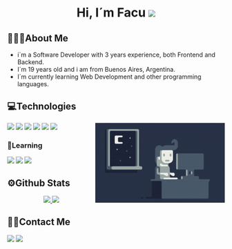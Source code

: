 
<h1 align="center">Hi, I´m Facu <img src="https://raw.githubusercontent.com/iampavangandhi/iampavangandhi/master/gifs/Hi.gif" width="30px"></h1>

## 👨🏻‍💻About Me
- i´m a Software Developer with 3 years experience, both Frontend and Backend.
- I´m 19 years old and i am from Buenos Aires, Argentina.
- I´m currently learning Web Development and other programming languages.

## 💻Technologies
<img alt="Night Coding" src="https://raw.githubusercontent.com/AVS1508/AVS1508/master/assets/Night-Coding.gif" align="right"/>

<span>
  <img src="https://img.shields.io/badge/HTML5-E34F26?style=for-the-badge&logo=html5&logoColor=white">
  <img src="https://img.shields.io/badge/CSS3-1572B6?style=for-the-badge&logo=css3&logoColor=white">
  <img src="https://img.shields.io/badge/JavaScript-F7DF1E?style=for-the-badge&logo=javascript&logoColor=black">
  <img src="https://img.shields.io/badge/mysql-4479A1.svg?style=for-the-badge&logo=mysql&logoColor=white">
  <img src="https://img.shields.io/badge/PHP-777BB4?style=for-the-badge&logo=php&logoColor=white">
  <img src="https://img.shields.io/badge/bash_script-%23121011.svg?style=for-the-badge&logo=gnu-bash&logoColor=white">
</span>

### 🌱Learning
<span>
  <img src="https://img.shields.io/badge/react-%2320232a.svg?style=for-the-badge&logo=react&logoColor=%2361DAFB">
  <img src="https://img.shields.io/badge/node.js-6DA55F?style=for-the-badge&logo=node.js&logoColor=white">
  <img src="https://img.shields.io/badge/express.js-%23404d59.svg?style=for-the-badge&logo=express&logoColor=%2361DAFB">
</span>

## ⚙️Github Stats
<p align="center">
  <a href="https://github.com/sandooo24" target="_blank">
    <img height="180em" src="https://github-readme-stats-eight-theta.vercel.app/api?username=sandooo24&show_icons=true&theme=algolia&include_all_commits=true&count_private=true"/>
    <img height="180em" src="https://github-readme-stats-eight-theta.vercel.app/api/top-langs/?username=sandooo24&layout=compact&langs_count=8&theme=algolia"/>
  </a>
</p>

## 🤝🏻Contact Me
<span>
  <a target="_blank" href="https://www.linkedin.com/in/facuSandoval"><img src="https://img.shields.io/badge/-LinkedIn-0077B5?style=for-the-badge&logo=Linkedin&logoColor=white"></img></a>
  <a target="_blank" href="mailto:facundosandoval376@gmail.com"><img src="https://img.shields.io/badge/-Gmail-D14836?style=for-the-badge&logo=Gmail&logoColor=white"></img></a>
</span>
